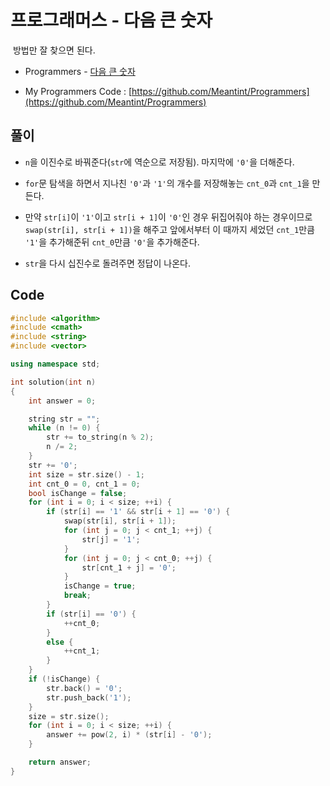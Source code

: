 # 프로그래머스 - 다음 큰 숫자

&nbsp;방법만 잘 찾으면 된다.

- Programmers - [다음 큰 숫자](https://programmers.co.kr/learn/courses/30/lessons/12911)

- My Programmers Code : [https://github.com/Meantint/Programmers](https://github.com/Meantint/Programmers)

## 풀이

- `n`을 이진수로 바꿔준다(`str`에 역순으로 저장됨). 마지막에 `'0'`을 더해준다.

- `for`문 탐색을 하면서 지나친 `'0'`과 `'1'`의 개수를 저장해놓는 `cnt_0`과 `cnt_1`을 만든다.

- 만약 `str[i]`이 `'1'`이고 `str[i + 1]`이 `'0'`인 경우 뒤집어줘야 하는 경우이므로 `swap(str[i], str[i + 1])`을 해주고 앞에서부터 이 때까지 세었던 `cnt_1`만큼 `'1'`을 추가해준뒤 `cnt_0`만큼 `'0'`을 추가해준다.

- `str`을 다시 십진수로 돌려주면 정답이 나온다.

## Code

```cpp
#include <algorithm>
#include <cmath>
#include <string>
#include <vector>

using namespace std;

int solution(int n)
{
    int answer = 0;

    string str = "";
    while (n != 0) {
        str += to_string(n % 2);
        n /= 2;
    }
    str += '0';
    int size = str.size() - 1;
    int cnt_0 = 0, cnt_1 = 0;
    bool isChange = false;
    for (int i = 0; i < size; ++i) {
        if (str[i] == '1' && str[i + 1] == '0') {
            swap(str[i], str[i + 1]);
            for (int j = 0; j < cnt_1; ++j) {
                str[j] = '1';
            }
            for (int j = 0; j < cnt_0; ++j) {
                str[cnt_1 + j] = '0';
            }
            isChange = true;
            break;
        }
        if (str[i] == '0') {
            ++cnt_0;
        }
        else {
            ++cnt_1;
        }
    }
    if (!isChange) {
        str.back() = '0';
        str.push_back('1');
    }
    size = str.size();
    for (int i = 0; i < size; ++i) {
        answer += pow(2, i) * (str[i] - '0');
    }

    return answer;
}
```
